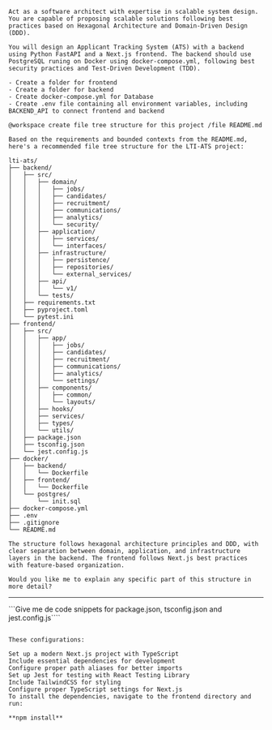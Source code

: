```
Act as a software architect with expertise in scalable system design.
You are capable of proposing scalable solutions following best practices based on Hexagonal Architecture and Domain-Driven Design (DDD).

You will design an Applicant Tracking System (ATS) with a backend using Python FastAPI and a Next.js frontend. The backend should use PostgreSQL runing on Docker using docker-compose.yml, following best security practices and Test-Driven Development (TDD).

- Create a folder for frontend
- Create a folder for backend
- Create docker-compose.yml for Database 
- Create .env file containing all environment variables, including BACKEND_API to connect frontend and backend
```
```
@workspace create file tree structure for this project /file README.md
````

```
Based on the requirements and bounded contexts from the README.md, here's a recommended file tree structure for the LTI-ATS project:

lti-ats/
├── backend/
│   ├── src/
│   │   ├── domain/
│   │   │   ├── jobs/
│   │   │   ├── candidates/
│   │   │   ├── recruitment/
│   │   │   ├── communications/
│   │   │   ├── analytics/
│   │   │   └── security/
│   │   ├── application/
│   │   │   ├── services/
│   │   │   └── interfaces/
│   │   ├── infrastructure/
│   │   │   ├── persistence/
│   │   │   ├── repositories/
│   │   │   └── external_services/
│   │   ├── api/
│   │   │   └── v1/
│   │   └── tests/
│   ├── requirements.txt
│   ├── pyproject.toml
│   └── pytest.ini
├── frontend/
│   ├── src/
│   │   ├── app/
│   │   │   ├── jobs/
│   │   │   ├── candidates/
│   │   │   ├── recruitment/
│   │   │   ├── communications/
│   │   │   ├── analytics/
│   │   │   └── settings/
│   │   ├── components/
│   │   │   ├── common/
│   │   │   └── layouts/
│   │   ├── hooks/
│   │   ├── services/
│   │   ├── types/
│   │   └── utils/
│   ├── package.json
│   ├── tsconfig.json
│   └── jest.config.js
├── docker/
│   ├── backend/
│   │   └── Dockerfile
│   ├── frontend/
│   │   └── Dockerfile
│   └── postgres/
│       └── init.sql
├── docker-compose.yml
├── .env
├── .gitignore
└── README.md

The structure follows hexagonal architecture principles and DDD, with clear separation between domain, application, and infrastructure layers in the backend. The frontend follows Next.js best practices with feature-based organization.

Would you like me to explain any specific part of this structure in more detail?
```
----
```Give me de code snippets for package.json, tsconfig.json and jest.config.js````
```I'll provide you with the configuration files for the frontend Next.js application.

These configurations:

Set up a modern Next.js project with TypeScript
Include essential dependencies for development
Configure proper path aliases for better imports
Set up Jest for testing with React Testing Library
Include TailwindCSS for styling
Configure proper TypeScript settings for Next.js
To install the dependencies, navigate to the frontend directory and run:

**npm install**
```